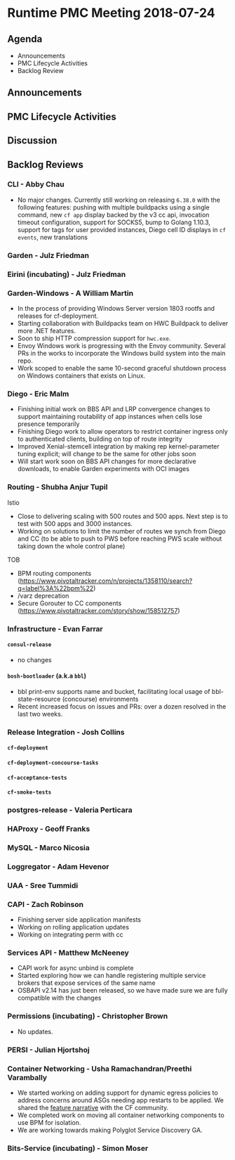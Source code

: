 # Runtime PMC Meeting 2018-07-24

## Agenda

* Announcements
* PMC Lifecycle Activities
* Backlog Review


## Announcements


## PMC Lifecycle Activities


## Discussion


## Backlog Reviews

### CLI - Abby Chau

- No major changes. Currently still working on releasing `6.38.0` with the following features: pushing with multiple buildpacks using a single command, new `cf app` display backed by the v3 cc api, invocation timeout configuration, support for SOCKS5, bump to Golang 1.10.3, support for tags for user provided instances, Diego cell ID displays in `cf events`, new translations


### Garden - Julz Friedman


### Eirini (incubating) - Julz Friedman


### Garden-Windows - A William Martin

- In the process of providing Windows Server version 1803 rootfs and releases for cf-deployment.
- Starting collaboration with Buildpacks team on HWC Buildpack to deliver more .NET features.
- Soon to ship HTTP compression support for `hwc.exe`.
- Envoy Windows work is progressing with the Envoy community. Several PRs in the works to incorporate the Windows build system into the main repo.
- Work scoped to enable the same 10-second graceful shutdown process on Windows containers that exists on Linux.

### Diego - Eric Malm

- Finishing initial work on BBS API and LRP convergence changes to support maintaining routability of app instances when cells lose presence temporarily
- Finishing Diego work to allow operators to restrict container ingress only to authenticated clients, building on top of route integrity
- Improved Xenial-stemcell integration by making rep kernel-parameter tuning explicit; will change to be the same for other jobs soon
- Will start work soon on BBS API changes for more declarative downloads, to enable Garden experiments with OCI images


### Routing - Shubha Anjur Tupil 
Istio 
- Close to delivering scaling with 500 routes and 500 apps. Next step is to test with 500 apps and 3000 instances. 
- Working on solutions to limit the number of routes we synch from Diego and CC (to be able to push to PWS before reaching PWS scale without taking down the whole control plane)

TOB 
- BPM routing components (https://www.pivotaltracker.com/n/projects/1358110/search?q=label%3A%22bpm%22)
- /varz deprecation 
- Secure Gorouter to CC components (https://www.pivotaltracker.com/story/show/158512757)


### Infrastructure - Evan Farrar

#### `consul-release`
- no changes

#### `bosh-bootloader` (a.k.a `bbl`)
- bbl print-env supports name and bucket, facilitating local usage of bbl-state-resource (concourse) environments
- Recent increased focus on issues and PRs: over a dozen resolved in the last two weeks.


### Release Integration - Josh Collins

#### `cf-deployment`


#### `cf-deployment-concourse-tasks`


#### `cf-acceptance-tests`


#### `cf-smoke-tests`



### postgres-release - Valeria Perticara


### HAProxy - Geoff Franks


### MySQL - Marco Nicosia


### Loggregator - Adam Hevenor


### UAA - Sree Tummidi


### CAPI - Zach Robinson

- Finishing server side application manifests
- Working on rolling application updates
- Working on integrating perm with cc

### Services API - Matthew McNeeney

- CAPI work for async unbind is complete
- Started exploring how we can handle registering multiple service brokers that expose services of the same name
- OSBAPI v2.14 has just been released, so we have made sure we are fully compatible with the changes


### Permissions (incubating) - Christopher Brown

* No updates.

### PERSI - Julian Hjortshoj


### Container Networking - Usha Ramachandran/Preethi Varambally

- We started working on adding support for dynamic egress policies to address concerns around ASGs needing app restarts to be applied. We shared the [feature narrative](https://docs.google.com/document/d/1cXaw6_KZHrZzexLTdPNTU-E_6nRf9pZwIL6LPqA2jAQ/edit?usp=sharing) with the CF community.
- We completed work on moving all container networking components to use BPM for isolation.
- We are working towards making Polyglot Service Discovery GA.


### Bits-Service (incubating) - Simon Moser

